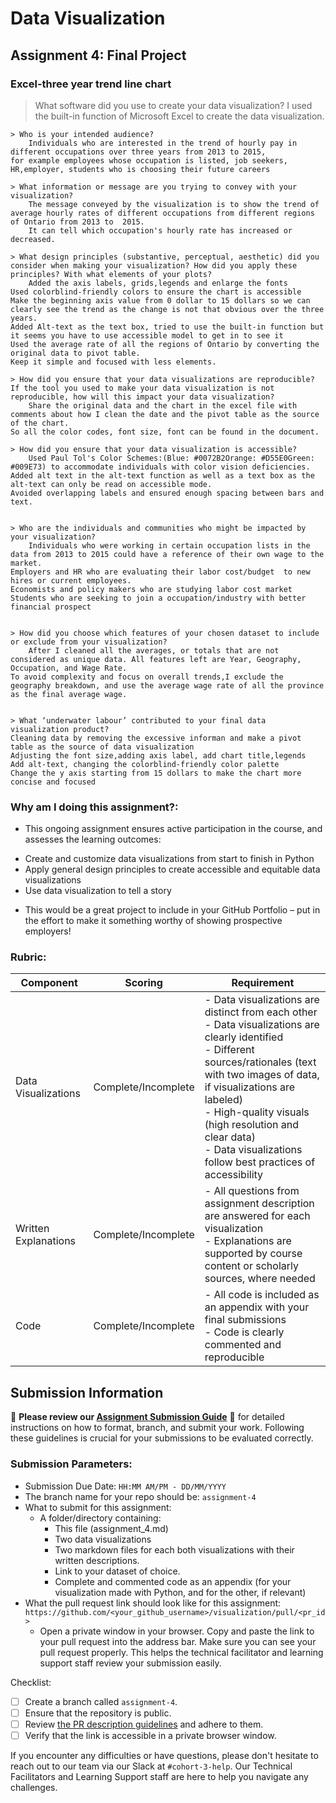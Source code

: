# Data Visualization

## Assignment 4: Final Project

### Excel-three year trend line chart
 

  > What software did you use to create your data visualization?
	I used the built-in function of Microsoft Excel to create the data visualization. 

    > Who is your intended audience? 
    	Individuals who are interested in the trend of hourly pay in different occupations over three years from 2013 to 2015, 
	for example employees whose occupation is listed, job seekers, HR,employer, students who is choosing their future careers

    > What information or message are you trying to convey with your visualization? 
    	The message conveyed by the visualization is to show the trend of average hourly rates of different occupations from different regions of Ontario from 2013 to  2015. 
    	It can tell which occupation's hourly rate has increased or decreased.

    > What design principles (substantive, perceptual, aesthetic) did you consider when making your visualization? How did you apply these principles? With what elements of your plots? 
    	Added the axis labels, grids,legends and enlarge the fonts
	Used colorblind-friendly colors to ensure the chart is accessible
	Make the beginning axis value from 0 dollar to 15 dollars so we can clearly see the trend as the change is not that obvious over the three years.
	Added Alt-text as the text box, tried to use the built-in function but it seems you have to use accessible model to get in to see it
	Used the average rate of all the regions of Ontario by converting the original data to pivot table.
	Keep it simple and focused with less elements.

    > How did you ensure that your data visualizations are reproducible? If the tool you used to make your data visualization is not reproducible, how will this impact your data visualization? 
    	Share the original data and the chart in the excel file with comments about how I clean the date and the pivot table as the source of the chart. 
	So all the color codes, font size, font can be found in the document.

    > How did you ensure that your data visualization is accessible?  
    	Used Paul Tol's Color Schemes:(Blue: #0072B2Orange: #D55E0Green: #009E73) to accommodate individuals with color vision deficiencies.
	Added alt text in the alt-text function as well as a text box as the alt-text can only be read on accessible mode. 
	Avoided overlapping labels and ensured enough spacing between bars and text.


    > Who are the individuals and communities who might be impacted by your visualization?  
    	Individuals who were working in certain occupation lists in the data from 2013 to 2015 could have a reference of their own wage to the market.
	Employers and HR who are evaluating their labor cost/budget  to new hires or current employees.
	Economists and policy makers who are studying labor cost market
	Students who are seeking to join a occupation/industry with better financial prospect


    > How did you choose which features of your chosen dataset to include or exclude from your visualization? 
    	After I cleaned all the averages, or totals that are not considered as unique data. All features left are Year, Geography, Occupation, and Wage Rate.
	To avoid complexity and focus on overall trends,I exclude the geography breakdown, and use the average wage rate of all the province as the final average wage.


    > What ‘underwater labour’ contributed to your final data visualization product?
	Cleaning data by removing the excessive informan and make a pivot table as the source of data visualization
	Adjusting the font size,adding axis label, add chart title,legends
	Add alt-text, changing the colorblind-friendly color palette
	Change the y axis starting from 15 dollars to make the chart more concise and focused

	
 
### Why am I doing this assignment?:  
- This ongoing assignment ensures active participation in the course, and assesses the learning outcomes: 
* Create and customize data visualizations from start to finish in Python
* Apply general design principles to create accessible and equitable data visualizations
* Use data visualization to tell a story  
- This would be a great project to include in your GitHub Portfolio – put in the effort to make it something worthy of showing prospective employers!

### Rubric:

| Component         | Scoring  | Requirement                                                                 |
|-------------------|----------|-----------------------------------------------------------------------------|
| Data Visualizations | Complete/Incomplete | - Data visualizations are distinct from each other<br>- Data visualizations are clearly identified<br>- Different sources/rationales (text with two images of data, if visualizations are labeled)<br>- High-quality visuals (high resolution and clear data)<br>- Data visualizations follow best practices of accessibility |
| Written Explanations | Complete/Incomplete | - All questions from assignment description are answered for each visualization<br>- Explanations are supported by course content or scholarly sources, where needed |
| Code              | Complete/Incomplete | - All code is included as an appendix with your final submissions<br>- Code is clearly commented and reproducible |

## Submission Information

🚨 **Please review our [Assignment Submission Guide](https://github.com/UofT-DSI/onboarding/blob/main/onboarding_documents/submissions.md)** 🚨 for detailed instructions on how to format, branch, and submit your work. Following these guidelines is crucial for your submissions to be evaluated correctly.

### Submission Parameters:
* Submission Due Date: `HH:MM AM/PM - DD/MM/YYYY`
* The branch name for your repo should be: `assignment-4`
* What to submit for this assignment:
    * A folder/directory containing:
        * This file (assignment_4.md)
        * Two data visualizations 
        * Two markdown files for each both visualizations with their written descriptions.
        * Link to your dataset of choice.
        * Complete and commented code as an appendix (for your visualization made with Python, and for the other, if relevant) 
* What the pull request link should look like for this assignment: `https://github.com/<your_github_username>/visualization/pull/<pr_id>`
    * Open a private window in your browser. Copy and paste the link to your pull request into the address bar. Make sure you can see your pull request properly. This helps the technical facilitator and learning support staff review your submission easily.

Checklist:
- [ ] Create a branch called `assignment-4`.
- [ ] Ensure that the repository is public.
- [ ] Review [the PR description guidelines](https://github.com/UofT-DSI/onboarding/blob/main/onboarding_documents/submissions.md#guidelines-for-pull-request-descriptions) and adhere to them.
- [ ] Verify that the link is accessible in a private browser window.

If you encounter any difficulties or have questions, please don't hesitate to reach out to our team via our Slack at `#cohort-3-help`. Our Technical Facilitators and Learning Support staff are here to help you navigate any challenges.
